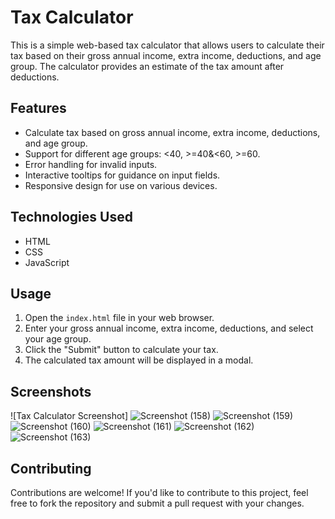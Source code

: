 # Tax Calculator

This is a simple web-based tax calculator that allows users to calculate their tax based on their gross annual income, extra income, deductions, and age group. The calculator provides an estimate of the tax amount after deductions.

## Features

- Calculate tax based on gross annual income, extra income, deductions, and age group.
- Support for different age groups: <40, >=40&<60, >=60.
- Error handling for invalid inputs.
- Interactive tooltips for guidance on input fields.
- Responsive design for use on various devices.

## Technologies Used

- HTML
- CSS
- JavaScript

## Usage

1. Open the `index.html` file in your web browser.
2. Enter your gross annual income, extra income, deductions, and select your age group.
3. Click the "Submit" button to calculate your tax.
4. The calculated tax amount will be displayed in a modal.

## Screenshots

![Tax Calculator Screenshot]
![Screenshot (158)](https://github.com/Yash-ika-2002/Tax_Calculator/assets/166702463/7776b3d1-3158-415c-891f-5e5d1a737c5c)
![Screenshot (159)](https://github.com/Yash-ika-2002/Tax_Calculator/assets/166702463/f94af7d6-570a-41e3-8cb2-d308bcbe9c73)
![Screenshot (160)](https://github.com/Yash-ika-2002/Tax_Calculator/assets/166702463/8fff525e-7f77-41e3-a028-c69874f9aa41)
![Screenshot (161)](https://github.com/Yash-ika-2002/Tax_Calculator/assets/166702463/1e54d710-3941-46b8-b119-743665749019)
![Screenshot (162)](https://github.com/Yash-ika-2002/Tax_Calculator/assets/166702463/7601bebc-b150-4efe-a329-6297ef97b3b1)
![Screenshot (163)](https://github.com/Yash-ika-2002/Tax_Calculator/assets/166702463/6c472132-fd91-40d3-ac4a-65c657f9a55b)





## Contributing

Contributions are welcome! If you'd like to contribute to this project, feel free to fork the repository and submit a pull request with your changes.


